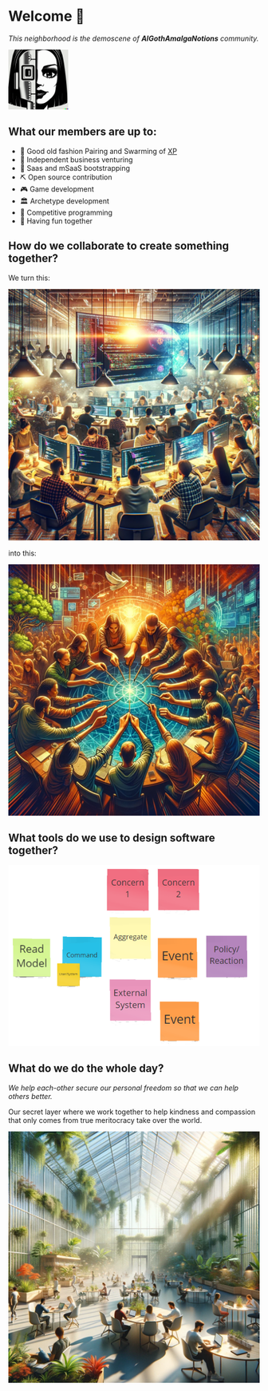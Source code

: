 # Welcome 👋

_This neighborhood is the demoscene of **AlGothAmaIgaNotions** community._

<img src="https://github.com/Gotham-Village/.github/blob/main/profile/img/AlGothAmaIgaNotions.png" width="120" height="120" alt="AGAIN community logo">

## What our members are up to:

- 👯 Good old fashion Pairing and Swarming of [XP](https://en.wikipedia.org/wiki/Extreme_programming)
- 🙋‍ Independent business venturing
- 🥾  Saas and mSaaS bootstrapping
- ⛏️ Open source contribution
- 🎮  Game development
- 🏛️ Archetype development
- 🧙  Competitive programming
- 🥳 Having fun together

## How do we collaborate to create something together?

We turn this:

![coggerdome](https://github.com/Gotham-Village/.github/blob/main/profile/img/dall-e-coggerdom.png)

into this:

![hackerdome](https://github.com/Gotham-Village/.github/blob/main/profile/img/dall-e-craft.png)

## What tools do we use to design software together?

![ddd](https://github.com/Gotham-Village/.github/blob/main/profile/img/Event-Storming.png)

## What do we do the whole day?

_We help each-other secure our personal freedom so that we can help others better._

Our secret layer where we work together 
to help kindness and compassion that only 
comes from true meritocracy take over the world.

![our-lab](https://github.com/Gotham-Village/.github/blob/main/profile/img/our-layer.png)